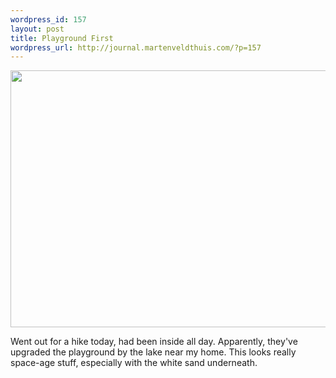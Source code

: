 ```yaml
--- 
wordpress_id: 157
layout: post
title: Playground First
wordpress_url: http://journal.martenveldthuis.com/?p=157
---
```

<img class="alignnone size-large wp-image-86" title="2009-05-11-playground" src="http://journal.martenveldthuis.com/wp-content/uploads/2010/05/2009-05-11-playground-620x411.jpg" alt="" width="620" height="411" />

Went out for a hike today, had been inside all day. Apparently, they've upgraded the playground by the lake near my home. This looks really space-age stuff, especially with the white sand underneath.
